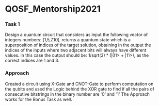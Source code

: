# QOSF_Mentorship2021
### Task 1 

Design a quantum circuit that considers as input the following vector of integers numbers: [1,5,7,10], returns a quantum state which is a superposition of indices of the target solution, obtaining in the output the indices of the inputs where two adjacent bits will always have different values. In this case the output should be: 1/sqrt(2) * (|01> + |11>), as the correct indices are 1 and 3.

### Approach
Created a circuit using X-Gate and CNOT-Gate to perform computation on the qubits and used the Logic behind the XOR gate to find if all the pairs of consecutive bitstrings in the binary number are '0' and '1'
The Approach works for the Bonus Task as well.
